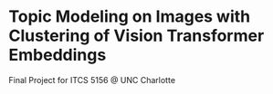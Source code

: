 # Topic Modeling on Images with Clustering of Vision Transformer Embeddings
Final Project for ITCS 5156 @ UNC Charlotte
